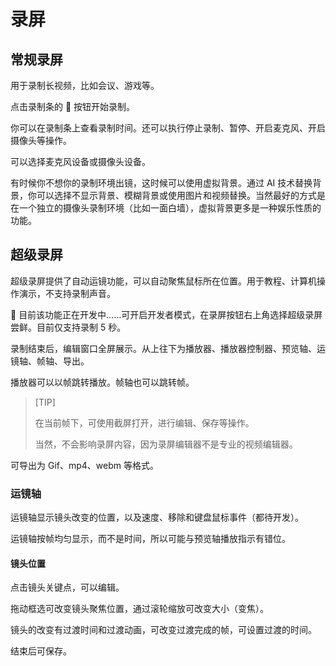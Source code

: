 # 录屏

## 常规录屏

用于录制长视频，比如会议、游戏等。

点击录制条的 🔴 按钮开始录制。

你可以在录制条上查看录制时间。还可以执行停止录制、暂停、开启麦克风、开启摄像头等操作。

可以选择麦克风设备或摄像头设备。

有时候你不想你的录制环境出镜，这时候可以使用虚拟背景。通过 AI 技术替换背景，你可以选择不显示背景、模糊背景或使用图片和视频替换。当然最好的方式是在一个独立的摄像头录制环境（比如一面白墙），虚拟背景更多是一种娱乐性质的功能。

## 超级录屏

超级录屏提供了自动运镜功能，可以自动聚焦鼠标所在位置。用于教程、计算机操作演示，不支持录制声音。

🚧 目前该功能正在开发中……可开启开发者模式，在录屏按钮右上角选择超级录屏尝鲜。目前仅支持录制 5 秒。

录制结束后，编辑窗口全屏展示。从上往下为播放器、播放器控制器、预览轴、运镜轴、帧轴、导出。

播放器可以以帧跳转播放。帧轴也可以跳转帧。

> [TIP]
>
> 在当前帧下，可使用截屏打开，进行编辑、保存等操作。
>
> 当然，不会影响录屏内容，因为录屏编辑器不是专业的视频编辑器。

可导出为 Gif、mp4、webm 等格式。

### 运镜轴

运镜轴显示镜头改变的位置，以及速度、移除和键盘鼠标事件（都待开发）。

运镜轴按帧均匀显示，而不是时间，所以可能与预览轴播放指示有错位。

#### 镜头位置

点击镜头关键点，可以编辑。

拖动框选可改变镜头聚焦位置，通过滚轮缩放可改变大小（变焦）。

镜头的改变有过渡时间和过渡动画，可改变过渡完成的帧，可设置过渡的时间。

结束后可保存。

